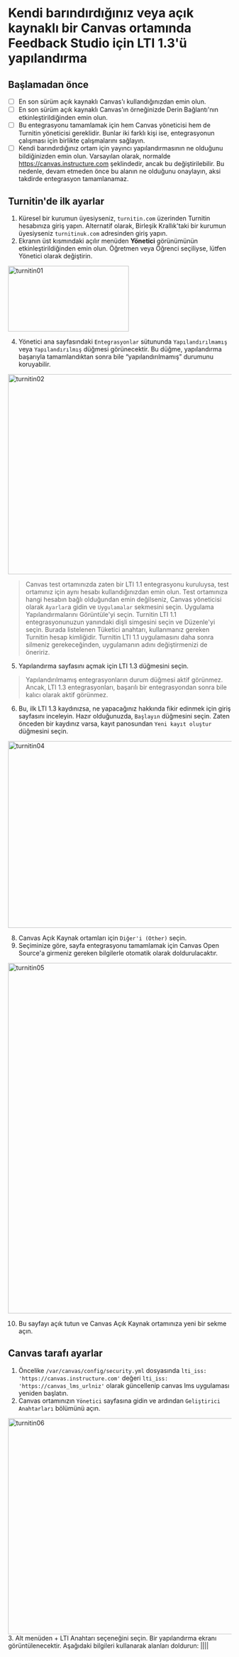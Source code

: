# Kendi barındırdığınız veya açık kaynaklı bir Canvas ortamında Feedback Studio için LTI 1.3'ü yapılandırma
## Başlamadan önce
- [ ] En son sürüm açık kaynaklı Canvas'ı kullandığınızdan emin olun.
- [ ] En son sürüm açık kaynaklı Canvas'ın örneğinizde Derin Bağlantı'nın etkinleştirildiğinden emin olun.
- [ ] Bu entegrasyonu tamamlamak için hem Canvas yöneticisi hem de Turnitin yöneticisi gereklidir. Bunlar iki farklı kişi ise, entegrasyonun çalışması için birlikte çalışmalarını sağlayın.
- [ ] Kendi barındırdığınız ortam için yayıncı yapılandırmasının ne olduğunu bildiğinizden emin olun. Varsayılan olarak, normalde https://canvas.instructure.com şeklindedir, ancak bu değiştirilebilir. Bu nedenle, devam etmeden önce bu alanın ne olduğunu onaylayın, aksi takdirde entegrasyon tamamlanamaz.

## Turnitin'de ilk ayarlar
1. Küresel bir kurumun üyesiyseniz, `turnitin.com` üzerinden Turnitin hesabınıza giriş yapın. Alternatif olarak, Birleşik Krallık'taki bir kurumun üyesiyseniz `turnitinuk.com` adresinden giriş yapın.
3. Ekranın üst kısmındaki açılır menüden **Yönetici** görünümünün etkinleştirildiğinden emin olun. Öğretmen veya Öğrenci seçiliyse, lütfen Yönetici olarak değiştirin.

<img width="272" height="148" alt="turnitin01" src="https://github.com/user-attachments/assets/742c42c3-90c5-42b9-91cf-6c9ce59d38d0" />

4. Yönetici ana sayfasındaki `Entegrasyonlar` sütununda `Yapılandırılmamış` veya `Yapılandırılmış` düğmesi görünecektir. Bu düğme, yapılandırma başarıyla tamamlandıktan sonra bile “yapılandırılmamış” durumunu koruyabilir. 

<img width="1171" height="451" alt="turnitin02" src="https://github.com/user-attachments/assets/fbdc7138-a2bd-4ff6-91d6-5ed0a66c3d43" />

> Canvas test ortamınızda zaten bir LTI 1.1 entegrasyonu kuruluysa, test ortamınız için aynı hesabı kullandığınızdan emin olun.
> Test ortamınıza hangi hesabın bağlı olduğundan emin değilseniz, Canvas yöneticisi olarak `Ayarlar`a gidin ve `Uygulamalar` sekmesini seçin. Uygulama Yapılandırmalarını Görüntüle'yi seçin. Turnitin LTI 1.1 entegrasyonunuzun yanındaki dişli simgesini seçin ve Düzenle'yi seçin. Burada listelenen Tüketici anahtarı, kullanmanız gereken Turnitin hesap kimliğidir.
> Turnitin LTI 1.1 uygulamasını daha sonra silmeniz gerekeceğinden, uygulamanın adını değiştirmenizi de öneririz.

5. Yapılandırma sayfasını açmak için LTI 1.3 düğmesini seçin.
> Yapılandırılmamış entegrasyonların durum düğmesi aktif görünmez. Ancak, LTI 1.3 entegrasyonları, başarılı bir entegrasyondan sonra bile kalıcı olarak aktif görünmez.

6. Bu, ilk LTI 1.3 kaydınızsa, ne yapacağınız hakkında fikir edinmek için giriş sayfasını inceleyin. Hazır olduğunuzda, `Başlayın` düğmesini seçin.
  Zaten önceden bir kaydınız varsa, kayıt panosundan `Yeni kayıt oluştur` düğmesini seçin.

<img width="1202" height="421" alt="turnitin04" src="https://github.com/user-attachments/assets/2d2235a3-43bd-4af6-b060-ffddcac2e274" />

8. Canvas Açık Kaynak ortamları için `Diğer'i (Other)` seçin.
9. Seçiminize göre, sayfa entegrasyonu tamamlamak için Canvas Open Source'a girmeniz gereken bilgilerle otomatik olarak doldurulacaktır.

<img width="1162" height="790" alt="turnitin05" src="https://github.com/user-attachments/assets/24318fb3-5497-4b58-b5fa-d15f17868bbb" />

10. Bu sayfayı açık tutun ve Canvas Açık Kaynak ortamınıza yeni bir sekme açın.

## Canvas tarafı ayarlar
1. Öncelike `/var/canvas/config/security.yml` dosyasında `lti_iss: 'https://canvas.instructure.com'` değeri `lti_iss: 'https://canvas_lms_urlniz'` olarak güncellenip canvas lms uygulaması yeniden başlatın.
2. Canvas ortamınızın `Yönetici` sayfasına gidin ve ardından `Geliştirici Anahtarları` bölümünü açın.
<img width="1178" height="487" alt="turnitin06" src="https://github.com/user-attachments/assets/3be17f20-c8da-4698-8212-f804c9b0386a" />
3. Alt menüden + LTI Anahtarı seçeneğini seçin. Bir yapılandırma ekranı görüntülenecektir. Aşağıdaki bilgileri kullanarak alanları doldurun:
||||


